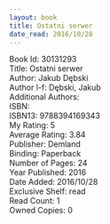 ```yaml
---
layout: book
title: Ostatni serwer
date_read: 2016/10/28
---
```


Book Id: 30131293<br />
Title: Ostatni serwer<br />
Author: Jakub Dębski<br />
Author l-f: Dębski, Jakub<br />
Additional Authors: <br />
ISBN: <br />
ISBN13: 9788394169343<br />
My Rating: 5<br />
Average Rating: 3.84<br />
Publisher: Demland<br />
Binding: Paperback<br />
Number of Pages: 24<br />
Year Published: 2016<br />
Date Added: 2016/10/28<br />
Exclusive Shelf: read<br />
Read Count: 1<br />
Owned Copies: 0<br />

